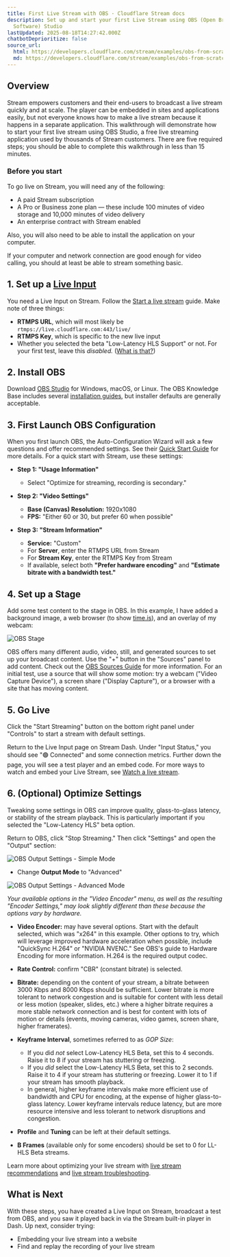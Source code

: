 ```yaml
---
title: First Live Stream with OBS · Cloudflare Stream docs
description: Set up and start your first Live Stream using OBS (Open Broadcaster
  Software) Studio
lastUpdated: 2025-08-18T14:27:42.000Z
chatbotDeprioritize: false
source_url:
  html: https://developers.cloudflare.com/stream/examples/obs-from-scratch/
  md: https://developers.cloudflare.com/stream/examples/obs-from-scratch/index.md
---
```


## Overview

Stream empowers customers and their end-users to broadcast a live stream quickly and at scale. The player can be embedded in sites and applications easily, but not everyone knows how to make a live stream because it happens in a separate application. This walkthrough will demonstrate how to start your first live stream using OBS Studio, a free live streaming application used by thousands of Stream customers. There are five required steps; you should be able to complete this walkthrough in less than 15 minutes.

### Before you start

To go live on Stream, you will need any of the following:

* A paid Stream subscription
* A Pro or Business zone plan — these include 100 minutes of video storage and 10,000 minutes of video delivery
* An enterprise contract with Stream enabled

Also, you will also need to be able to install the application on your computer.

If your computer and network connection are good enough for video calling, you should at least be able to stream something basic.

## 1. Set up a [Live Input](https://developers.cloudflare.com/stream/stream-live/start-stream-live/)

You need a Live Input on Stream. Follow the [Start a live stream](https://developers.cloudflare.com/stream/stream-live/start-stream-live/) guide. Make note of three things:

* **RTMPS URL**, which will most likely be `rtmps://live.cloudflare.com:443/live/`
* **RTMPS Key**, which is specific to the new live input
* Whether you selected the beta "Low-Latency HLS Support" or not. For your first test, leave this *disabled.* ([What is that?](https://blog.cloudflare.com/cloudflare-stream-low-latency-hls-open-beta))

## 2. Install OBS

Download [OBS Studio](https://obsproject.com/) for Windows, macOS, or Linux. The OBS Knowledge Base includes several [installation guides](https://obsproject.com/kb/category/1), but installer defaults are generally acceptable.

## 3. First Launch OBS Configuration

When you first launch OBS, the Auto-Configuration Wizard will ask a few questions and offer recommended settings. See their [Quick Start Guide](https://obsproject.com/kb/quick-start-guide) for more details. For a quick start with Stream, use these settings:

* **Step 1: "Usage Information"**
  * Select "Optimize for streaming, recording is secondary."

* **Step 2: "Video Settings"**

  * **Base (Canvas) Resolution:** 1920x1080
  * **FPS:** "Either 60 or 30, but prefer 60 when possible"

* **Step 3: "Stream Information"**

  * **Service:** "Custom"
  * For **Server**, enter the RTMPS URL from Stream
  * For **Stream Key**, enter the RTMPS Key from Stream
  * If available, select both **"Prefer hardware encoding"** and **"Estimate bitrate with a bandwidth test."**

## 4. Set up a Stage

Add some test content to the stage in OBS. In this example, I have added a background image, a web browser (to show [time.is](https://time.is)), and an overlay of my webcam:

![OBS Stage](https://developers.cloudflare.com/_astro/obs-stage.Dp0DktA1_1QAnPX.webp)

OBS offers many different audio, video, still, and generated sources to set up your broadcast content. Use the "+" button in the "Sources" panel to add content. Check out the [OBS Sources Guide](https://obsproject.com/kb/sources-guide) for more information. For an initial test, use a source that will show some motion: try a webcam ("Video Capture Device"), a screen share ("Display Capture"), or a browser with a site that has moving content.

## 5. Go Live

Click the "Start Streaming" button on the bottom right panel under "Controls" to start a stream with default settings.

Return to the Live Input page on Stream Dash. Under "Input Status," you should see "🟢 Connected" and some connection metrics. Further down the page, you will see a test player and an embed code. For more ways to watch and embed your Live Stream, see [Watch a live stream](https://developers.cloudflare.com/stream/stream-live/watch-live-stream/).

## 6. (Optional) Optimize Settings

Tweaking some settings in OBS can improve quality, glass-to-glass latency, or stability of the stream playback. This is particularly important if you selected the "Low-Latency HLS" beta option.

Return to OBS, click "Stop Streaming." Then click "Settings" and open the "Output" section:

![OBS Output Settings - Simple Mode](https://developers.cloudflare.com/_astro/obs-output-settings-1.Dd36CkGD_oeEY6.webp)

* Change **Output Mode** to "Advanced"

![OBS Output Settings - Advanced Mode](https://developers.cloudflare.com/_astro/obs-output-settings-2.B8WTTxox_Zu2X3j.webp)

*Your available options in the "Video Encoder" menu, as well as the resulting "Encoder Settings," may look slightly different than these because the options vary by hardware.*

* **Video Encoder:** may have several options. Start with the default selected, which was "x264" in this example. Other options to try, which will leverage improved hardware acceleration when possible, include "QuickSync H.264" or "NVIDIA NVENC." See OBS's guide to Hardware Encoding for more information. H.264 is the required output codec.

* **Rate Control:** confirm "CBR" (constant bitrate) is selected.

* **Bitrate:** depending on the content of your stream, a bitrate between 3000 Kbps and 8000 Kbps should be sufficient. Lower bitrate is more tolerant to network congestion and is suitable for content with less detail or less motion (speaker, slides, etc.) where a higher bitrate requires a more stable network connection and is best for content with lots of motion or details (events, moving cameras, video games, screen share, higher framerates).

* **Keyframe Interval**, sometimes referred to as *GOP Size*:

  * If you did *not* select Low-Latency HLS Beta, set this to 4 seconds. Raise it to 8 if your stream has stuttering or freezing.
  * If you *did* select the Low-Latency HLS Beta, set this to 2 seconds. Raise it to 4 if your stream has stuttering or freezing. Lower it to 1 if your stream has smooth playback.
  * In general, higher keyframe intervals make more efficient use of bandwidth and CPU for encoding, at the expense of higher glass-to-glass latency. Lower keyframe intervals reduce latency, but are more resource intensive and less tolerant to network disruptions and congestion.

* **Profile** and **Tuning** can be left at their default settings.

* **B Frames** (available only for some encoders) should be set to 0 for LL-HLS Beta streams.

Learn more about optimizing your live stream with [live stream recommendations](https://developers.cloudflare.com/stream/stream-live/start-stream-live/#recommendations-requirements-and-limitations) and [live stream troubleshooting](https://developers.cloudflare.com/stream/stream-live/troubleshooting/).

## What is Next

With these steps, you have created a Live Input on Stream, broadcast a test from OBS, and you saw it played back in via the Stream built-in player in Dash. Up next, consider trying:

* Embedding your live stream into a website
* Find and replay the recording of your live stream
